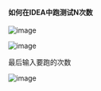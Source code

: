 #### 如何在IDEA中跑测试N次数

![image](https://user-images.githubusercontent.com/97614802/218902037-a4ed2c43-178c-479a-af53-368bd1544f37.png)

![image](https://user-images.githubusercontent.com/97614802/218902225-369eadc1-c043-4d31-8a9f-aa7dbecbb298.png)

最后输入要跑的次数

![image](https://user-images.githubusercontent.com/97614802/218902334-58e165d6-6c3e-44c7-8d1c-3770b7f26c05.png)
